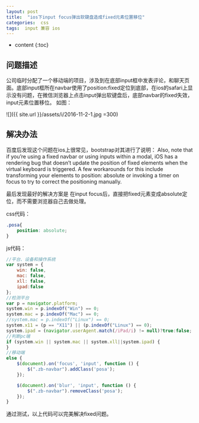 ```yaml
---
layout: post
title:  "ios下input focus弹出软键盘造成fixed元素位置移位"
categories:  css
tags:  input 兼容 ios
---
```


* content
{:toc}

## 问题描述

公司临时分配了一个移动端的项目，涉及到在底部input框中发表评论，和聊天页面。底部input框所在navbar使用了position:fixed定位到底部，在ios的safari上显示没有问题，在微信浏览器上点击input弹出软键盘后，底部navbar的fixed失效，input元素位置移位。 如图：
  



 ![]({{ site.url }}/assets/i/2016-11-2-1.jpg =300)

## 解决办法

百度后发现这个问题在ios上很常见，bootstrap对其进行了说明：
Also, note that if you’re using a fixed navbar or using inputs within a modal, iOS has a rendering bug that doesn’t update the position of fixed elements when the virtual keyboard is triggered. A few workarounds for this include transforming your elements to position: absolute or invoking a timer on focus to try to correct the positioning manually. 


最后发现最好的解决方案是 在input focus后，直接把fixed元素变成absolute定位，而不需要浏览器自己去做处理。

css代码：

```css
.posa{
	position: absolute;
}
```
js代码：

```js
//平台、设备和操作系统
var system = {
    win: false,
    mac: false,
    xll: false,
    ipad:false
};
//检测平台
var p = navigator.platform;
system.win = p.indexOf("Win") == 0;
system.mac = p.indexOf("Mac") == 0;
//system.mac = p.indexOf("Linux") == 0;
system.x11 = (p == "X11") || (p.indexOf("Linux") == 0);
system.ipad = (navigator.userAgent.match(/iPad/i) != null)?true:false;
//判断pc端
if (system.win || system.mac || system.xll||system.ipad) {
} 
//移动端
else {
    $(document).on('focus', 'input', function () {
    	$(".zb-navbar").addClass('posa');
    });

    $(document).on('blur', 'input', function () {
        $(".zb-navbar").removeClass('posa');
    });
}
```

通过测试，以上代码可以完美解决fixed问题。
